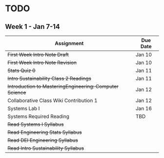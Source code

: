 # TODO

## Week 1 - Jan 7-14

Assignment | Due Date
--- | ---
~~First Week Intro Note Draft~~ | Jan 10
~~First Week Intro Note Revision~~ | Jan 10
~~Stats Quiz 0~~ | Jan 11
~~Intro Sustainability Class 2 Readings~~ | Jan 11
~~Introduction to MasteringEngineering: Computer Science~~ | Jan 12
Collaborative Class Wiki Contribution 1 | Jan 12
Systems Lab I | Jan 16
Systems Required Reading | TBD
~~Read Systems I Syllabus~~ | 
~~Read Engineering Stats Syllabus~~ |
~~Read DEI Engineering Syllabus~~ |
~~Read Intro Sustainability Syllabus~~ |
